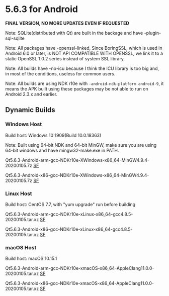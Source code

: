 # 5.6.3 for Android

**FINAL VERSION, NO MORE UPDATES EVEN IF REQUESTED**

Note: SQLite(distributed with Qt) are built in the backage and have -plugin-sql-sqlite

Note: All packages have -openssl-linked, Since BoringSSL, which is used in Android 6.0 or later, is NOT API COMPATIBLE WITH OPENSSL, we link it to a static OpenSSL 1.0.2 series instead of system SSL library.

Note: All builds have -no-icu because I think the ICU library is too big and, in most of the conditions, useless for common users.

Note: All builds are using NDK r10e with `-android-ndk-platform android-9`, it means the APK built using these packages may be not able to run on Android 2.3.x and earlier.

## Dynamic Builds

### Windows Host

Build host: Windows 10 1909(Build 10.0.18363)

Note: Built using 64-bit NDK and 64-bit MinGW, make sure you are using 64-bit windows and have mingw32-make.exe in PATH.

Qt5.6.3-Android-arm-gcc-NDKr10e-XWindows-x86_64-MinGW4.9.4-20200105.7z [SF](https://sourceforge.net/projects/fsu0413-qtbuilds/files/Qt5.6/Android/Windows-x86_64-hosted/Qt5.6.3-Android-arm-gcc-NDKr10e-XWindows-x86_64-MinGW4.9.4-20200105.7z)

Qt5.6.3-Android-x86-gcc-NDKr10e-XWindows-x86_64-MinGW4.9.4-20200105.7z [SF](https://sourceforge.net/projects/fsu0413-qtbuilds/files/Qt5.6/Android/Windows-x86_64-hosted/Qt5.6.3-Android-x86-gcc-NDKr10e-XWindows-x86_64-MinGW4.9.4-20200105.7z)

### Linux Host

Build host: CentOS 7.7, with "yum upgrade" run before building

Qt5.6.3-Android-arm-gcc-NDKr10e-xLinux-x86_64-gcc4.8.5-20200105.tar.xz [SF](https://sourceforge.net/projects/fsu0413-qtbuilds/files/Qt5.6/Android/Linux-x86_64-hosted/Qt5.6.3-Android-arm-gcc-NDKr10e-xLinux-x86_64-gcc4.8.5-20200105.tar.xz)

Qt5.6.3-Android-x86-gcc-NDKr10e-xLinux-x86_64-gcc4.8.5-20200105.tar.xz [SF](https://sourceforge.net/projects/fsu0413-qtbuilds/files/Qt5.6/Android/Linux-x86_64-hosted/Qt5.6.3-Android-x86-gcc-NDKr10e-xLinux-x86_64-gcc4.8.5-20200105.tar.xz)

### macOS Host

Build host: macOS 10.15.1

Qt5.6.3-Android-arm-gcc-NDKr10e-xmacOS-x86_64-AppleClang11.0.0-20200105.tar.xz [SF](https://sourceforge.net/projects/fsu0413-qtbuilds/files/Qt5.6/Android/macOS-x86_64-hosted/Qt5.6.3-Android-arm-gcc-NDKr10e-xmacOS-x86_64-AppleClang11.0.0-20200105.tar.xz)

Qt5.6.3-Android-x86-gcc-NDKr10e-xmacOS-x86_64-AppleClang11.0.0-20200105.tar.xz [SF](https://sourceforge.net/projects/fsu0413-qtbuilds/files/Qt5.6/Android/macOS-x86_64-hosted/Qt5.6.3-Android-x86-gcc-NDKr10e-xmacOS-x86_64-AppleClang11.0.0-20200105.tar.xz)
